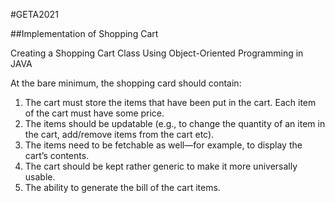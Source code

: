 #GETA2021

##Implementation of Shopping Cart

Creating a Shopping Cart Class Using Object-Oriented Programming in JAVA

At the bare minimum, the shopping card should contain:

1. The cart must store the items that have been put in the cart. Each item of the cart must have some price.
2. The items should be updatable (e.g., to change the quantity of an item in the cart, add/remove items from the cart etc).
3. The items need to be fetchable as well—for example, to display the cart’s contents. 
4. The cart should be kept rather generic to make it more universally usable.
5. The ability to generate the bill of the cart items.
